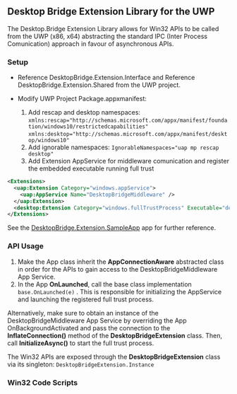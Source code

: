 ## Desktop Bridge Extension Library for the UWP

The Desktop.Bridge Extension Library allows for Win32 APIs to be called from the UWP (x86, x64) abstracting the standard IPC (Inter Process Comunication) approach in favour of asynchronous APIs.

### Setup
* Reference DesktopBridge.Extension.Interface and Reference DesktopBridge.Extension.Shared from the UWP project.
* Modify UWP Project Package.appxmanifest:

  1. Add rescap and desktop namespaces: 
  ```xmlns:rescap="http://schemas.microsoft.com/appx/manifest/foundation/windows10/restrictedcapabilities"```
  ```xmlns:desktop="http://schemas.microsoft.com/appx/manifest/desktop/windows10"```
  2. Add ignorable namespaces: ```IgnorableNamespaces="uap mp rescap desktop"```
  3. Add Extension AppService for middleware comunication and register the embedded executable running full trust
```xml
<Extensions>
  <uap:Extension Category="windows.appService">
    <uap:AppService Name="DesktopBridgeMiddleware" />
  </uap:Extension>
  <desktop:Extension Category="windows.fullTrustProcess" Executable="desktop\DesktopBridge.Extension.Proxy.App.exe" />
</Extensions> 
```

See the [DesktopBridge.Extension.SampleApp](https://github.com/francedot/DesktopBridge.Extension/tree/master/DesktopBridge.Extension/DesktopBridge.Extension.SampleApp) app for further reference.

### API Usage

1. Make the App class inherit the **AppConnectionAware** abstracted class in order for the APIs to gain access to the DesktopBridgeMiddleware App Service.
2. In the App **OnLaunched**, call the base class implementation ```base.OnLaunched(e)``` . This is responsible for initializing the AppService and launching the registered full trust process.

Alternatively, make sure to obtain an instance of the DesktopBridgeMiddleware App Service by overriding the App OnBackgroundActivated and pass the connection to the **InflateConnection()** method of the **DesktopBridgeExtension** class. Then, call **InitializeAsync()** to start the full trust process.

The Win32 APIs are exposed through the **DesktopBridgeExtension** class via its singleton: ```DesktopBridgeExtension.Instance```

### Win32 Code Scripts

